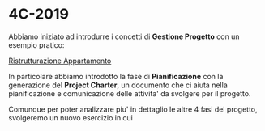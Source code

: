 # 4C-2019
Abbiamo iniziato ad introdurre i concetti di **Gestione Progetto** con un esempio pratico:

[Ristrutturazione Appartamento](https://github.com/Prof-Matteo-Palitto-Peano/GPO-ristrutturazione-appartamento)

In particolare abbiamo introdotto la fase di **Pianificazione** con la generazione del **Project Charter**, un documento che ci aiuta nella pianificazione e comunicazione delle attivita' da svolgere per il progetto.

Comunque per poter analizzare piu' in dettaglio le altre 4 fasi del progetto, svolgeremo un nuovo esercizio in cui 
